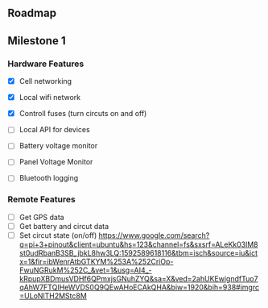 ## Roadmap

## Milestone 1
### Hardware Features
- [x] Cell networking
- [x] Local wifi network
- [x] Controll fuses (turn circuts on and off)
- [ ] Local API for devices
- [ ] Battery voltage monitor
- [ ] Panel Voltage Monitor
- [ ] Bluetooth logging


### Remote Features
- [ ] Get GPS data 
- [ ] Get battery and circut data
- [ ] Set circut state (on/off)
https://www.google.com/search?q=pi+3+pinout&client=ubuntu&hs=123&channel=fs&sxsrf=ALeKk03lM8st0udRbanB3SB_jbkL8hw3LQ:1592589618116&tbm=isch&source=iu&ictx=1&fir=ibWenrAtbGTKYM%253A%252CriOp-FwuNGRukM%252C_&vet=1&usg=AI4_-kRpupXBDmusVDHf6QPmxjsGNuhZYQ&sa=X&ved=2ahUKEwigndfTuo7qAhW7FTQIHeWVDS0Q9QEwAHoECAkQHA&biw=1920&bih=938#imgrc=ULoNlTH2MStc8M
